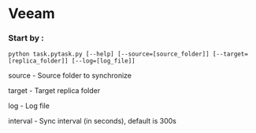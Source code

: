 # Veeam

### Start by :


``python task.pytask.py [--help] [--source=[source_folder]] [--target=[replica_folder]] [--log=[log_file]]``

source - Source folder to synchronize

target - Target replica folder

log - Log file

interval - Sync interval (in seconds), default is 300s
